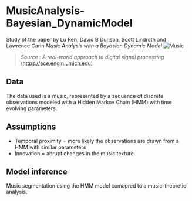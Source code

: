 # MusicAnalysis-Bayesian_DynamicModel
Study of the paper by Lu Ren, David B Dunson, Scott Lindroth and Lawrence Carin *Music Analysis with a Bayasian Dynamic Model*
![Music](https://eecsnews.engin.umich.edu/wp-content/uploads/sites/2/2018/05/real-digital-processing-music-content.jpg)
>*Source : A real-world approach to digital signal processing* (https://ece.engin.umich.edu)

## Data 
The data used is a music, represented by a sequence of discrete observations modeled with a Hidden Markov Chain (HMM) with time evolving parameters. 

## Assumptions 
* Temporal proximity = more likely the observations are drawn from a HMM with similar parameters
* Innovation = abrupt changes in the music texture

## Model inference
Music segmentation using the HMM model comapred to a music-theoretic analysis. 



